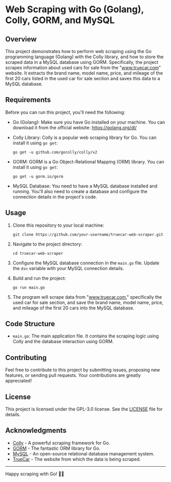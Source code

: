 # Web Scraping with Go (Golang), Colly, GORM, and MySQL

## Overview

This project demonstrates how to perform web scraping using the Go programming language (Golang) with the Colly library, and how to store the scraped data in a MySQL database using GORM. Specifically, the project scrapes information about used cars for sale from the "www.truecar.com" website. It extracts the brand name, model name, price, and mileage of the first 20 cars listed in the used car for sale section and saves this data to a MySQL database.

## Requirements

Before you can run this project, you'll need the following:

- Go (Golang): Make sure you have Go installed on your machine. You can download it from the official website: https://golang.org/dl/

- Colly Library: Colly is a popular web scraping library for Go. You can install it using `go get`:
  ```
  go get -u github.com/gocolly/colly/v2
  ```

- GORM: GORM is a Go Object-Relational Mapping (ORM) library. You can install it using `go get`:
  ```
  go get -u gorm.io/gorm
  ```

- MySQL Database: You need to have a MySQL database installed and running. You'll also need to create a database and configure the connection details in the project's code.

## Usage

1. Clone this repository to your local machine:
   ```
   git clone https://github.com/your-username/truecar-web-scraper.git
   ```

2. Navigate to the project directory:
   ```
   cd truecar-web-scraper
   ```

3. Configure the MySQL database connection in the `main.go` file. Update the `dsn` variable with your MySQL connection details.

4. Build and run the project:
   ```
   go run main.go
   ```

5. The program will scrape data from "www.truecar.com," specifically the used car for sale section, and save the brand name, model name, price, and mileage of the first 20 cars into the MySQL database.

## Code Structure

- `main.go`: The main application file. It contains the scraping logic using Colly and the database interaction using GORM.

## Contributing

Feel free to contribute to this project by submitting issues, proposing new features, or sending pull requests. Your contributions are greatly appreciated!

## License

This project is licensed under the GPL-3.0 license. See the [LICENSE](LICENSE) file for details.

## Acknowledgments

- [Colly](http://go-colly.org/) - A powerful scraping framework for Go.
- [GORM](https://gorm.io/) - The fantastic ORM library for Go.
- [MySQL](https://www.mysql.com/) - An open-source relational database management system.
- [TrueCar](https://www.truecar.com/) - The website from which the data is being scraped.

---

Happy scraping with Go! 🚗💨
